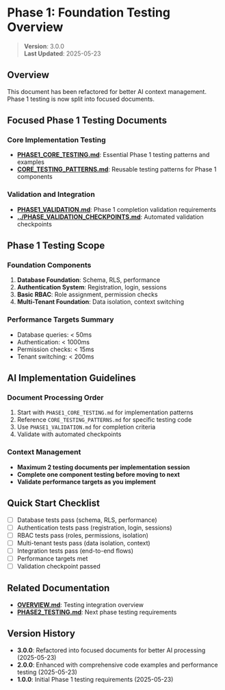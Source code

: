 
# Phase 1: Foundation Testing Overview

> **Version**: 3.0.0  
> **Last Updated**: 2025-05-23

## Overview

This document has been refactored for better AI context management. Phase 1 testing is now split into focused documents.

## Focused Phase 1 Testing Documents

### Core Implementation Testing
- **[PHASE1_CORE_TESTING.md](PHASE1_CORE_TESTING.md)**: Essential Phase 1 testing patterns and examples
- **[CORE_TESTING_PATTERNS.md](CORE_TESTING_PATTERNS.md)**: Reusable testing patterns for Phase 1 components

### Validation and Integration
- **[PHASE1_VALIDATION.md](PHASE1_VALIDATION.md)**: Phase 1 completion validation requirements
- **[../PHASE_VALIDATION_CHECKPOINTS.md](../PHASE_VALIDATION_CHECKPOINTS.md)**: Automated validation checkpoints

## Phase 1 Testing Scope

### Foundation Components
1. **Database Foundation**: Schema, RLS, performance
2. **Authentication System**: Registration, login, sessions
3. **Basic RBAC**: Role assignment, permission checks
4. **Multi-Tenant Foundation**: Data isolation, context switching

### Performance Targets Summary
- Database queries: < 50ms
- Authentication: < 1000ms
- Permission checks: < 15ms
- Tenant switching: < 200ms

## AI Implementation Guidelines

### Document Processing Order
1. Start with `PHASE1_CORE_TESTING.md` for implementation patterns
2. Reference `CORE_TESTING_PATTERNS.md` for specific testing code
3. Use `PHASE1_VALIDATION.md` for completion criteria
4. Validate with automated checkpoints

### Context Management
- **Maximum 2 testing documents per implementation session**
- **Complete one component testing before moving to next**
- **Validate performance targets as you implement**

## Quick Start Checklist

- [ ] Database tests pass (schema, RLS, performance)
- [ ] Authentication tests pass (registration, login, sessions)
- [ ] RBAC tests pass (roles, permissions, isolation)
- [ ] Multi-tenant tests pass (data isolation, context)
- [ ] Integration tests pass (end-to-end flows)
- [ ] Performance targets met
- [ ] Validation checkpoint passed

## Related Documentation

- **[OVERVIEW.md](OVERVIEW.md)**: Testing integration overview
- **[PHASE2_TESTING.md](PHASE2_TESTING.md)**: Next phase testing requirements

## Version History

- **3.0.0**: Refactored into focused documents for better AI processing (2025-05-23)
- **2.0.0**: Enhanced with comprehensive code examples and performance testing (2025-05-23)
- **1.0.0**: Initial Phase 1 testing requirements (2025-05-23)
